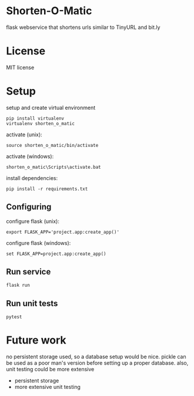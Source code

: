 # Shorten-O-Matic

flask webservice that shortens urls similar to TinyURL and bit.ly

# License

MIT license

# Setup

setup and create virtual environment

	pip install virtualenv
	virtualenv shorten_o_matic

activate (unix):

	source shorten_o_matic/bin/activate

activate (windows):

	shorten_o_matic\Scripts\activate.bat

install dependencies:

	pip install -r requirements.txt

## Configuring

configure flask (unix):

	export FLASK_APP='project.app:create_app()'

configure flask (windows):

	set FLASK_APP=project.app:create_app()


## Run service

	flask run

## Run unit tests

	pytest

# Future work

no persistent storage used, so a database setup would be nice. pickle can be used as a poor man's version before setting up a proper database.
also, unit testing could be more extensive

* persistent storage
* more extensive unit testing
